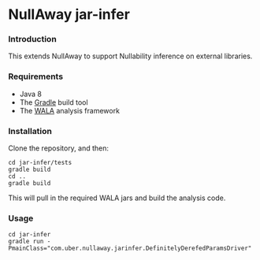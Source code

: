 NullAway jar-infer
=======

### Introduction

This extends NullAway to support Nullability inference on external libraries.

### Requirements

  * Java 8
  * The [Gradle](https://gradle.org/) build tool
  * The [WALA](http://wala.sourceforge.net/wiki/index.php/Main_Page) analysis framework

### Installation

Clone the repository, and then:

    cd jar-infer/tests
    gradle build
    cd ..
    gradle build

This will pull in the required WALA jars and build the analysis code.

### Usage

    cd jar-infer
    gradle run -PmainClass="com.uber.nullaway.jarinfer.DefinitelyDerefedParamsDriver"


